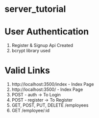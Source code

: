 # server_tutorial


# User Authentication
1. Register & Signup Api Created
2. bcrypt library used

# Valid Links
1. http://localhost:3500/index - Index Page
2. http://localhost:3500/ - Index Page
3. POST - auth -> To Login
4. POST - register -> To Register
5. GET, POST, PUT, DELETE /employees
6. GET /employee/:id
